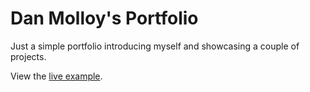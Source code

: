 # Dan Molloy's Portfolio

Just a simple portfolio introducing myself and showcasing a couple of projects.

View the [live example](https://danmolloy.github.io/portfolio/).
